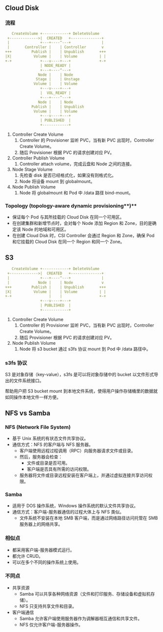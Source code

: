 ## Cloud Disk

### 流程

```yaml
   CreateVolume +------------+ DeleteVolume
 +------------->|  CREATED   +--------------+
 |              +---+----^---+              |
 |       Controller |    | Controller       v
+++         Publish |    | Unpublish       +++
|X|          Volume |    | Volume          | |
+-+             +---v----+---+             +-+
                | NODE_READY |
                +---+----^---+
               Node |    | Node
              Stage |    | Unstage
             Volume |    | Volume
                +---v----+---+
                |  VOL_READY |
                +---+----^---+
               Node |    | Node
            Publish |    | Unpublish
             Volume |    | Volume
                +---v----+---+
                | PUBLISHED  |
                +------------+
```

1. Controller Create Volume
    1. Controller 的 Provisioner 监听 PVC，当有新 PVC 出现时，Controller Create Volume。
    2. 随后 Provisioner 根据 PVC 的请求创建对应 PV。
2. Controller Publish Volume
    1. Controller attach volume，完成云盘和 Node 之间的连接。
3. Node Stage Volume
    1. 先检查 disk 是否已经格式化，如果没有则格式化。
    2. Node 将设备 mount 到 globalmount。
4. Node Publish Volume
    1. Node 将 globalmount 和 Pod 中 /data 路径 bind-mount。

### Topology (topology-aware dynamic provisioning**)**

- 保证每个 Pod 与其所挂载的 Cloud Disk 在同一个可用区。
- 在创建集群和新增节点时，会对每个 Node 添加 Region 和 Zone，目的是确定该 Node 的地域和可用区。
- 在创建 Cloud Disk 时，CSI Controller 会通过 Region 和 Zone，确保 Pod 和它挂载的 Cloud Disk 在同一个 Region 和同一个 Zone。

## S3

```yaml
   CreateVolume +------------+ DeleteVolume
 +------------->|  CREATED   +--------------+
 |              +---+----^---+              |
 |             Node |    | Node             v
+++         Publish |    | Unpublish       +++
|X|          Volume |    | Volume          | |
+-+                 |    |                 +-+
                +---v----+---+
                | PUBLISHED  |
                +------------+
```

1. Controller Create Volume
    1. Controller 的 Provisioner 监听 PVC，当有新 PVC 出现时，Controller Create Volume。
    2. 随后 Provisioner 根据 PVC 的请求创建对应 PV。
2. Node Publish Volume
    1. Node 将 s3 bucket 通过 s3fs 协议 mount 到 Pod 中 /data 路径中。

### s3fs 协议

S3 是对象存储（key-value），s3fs 是可以将对象存储中的 bucket 以文件形式导出的文件系统接口。

帮助用户把 S3 bucket mount 到本地文件系统，使得用户操作存储桶里的数据就如同操作本地文件一样方便。

## NFS vs Samba

### NFS (Network File System)

- 基于 Unix 系统的有状态文件共享协议。
- 通信方式：NFS 的客户端与 NFS 服务器。
    - 客户端使用远程过程调用（RPC）向服务器请求文件或目录。
    - 然后，服务器会检查：
        - 文件或目录是否可用。
        - 客户端是否具有所需的访问权限。
    - 服务器将文件或目录远程安装在客户端上，并通过虚拟连接共享访问权限。

### Samba

- 适用于 DOS 操作系统，Windows 操作系统的默认文件共享协议。
- 通信方式：客户端-服务器通信的过程大体上与 NFS 类似。
    - 文件系统不安装在本地 SMB 客户端，而是通过网络路径访问托管在 SMB 服务器上的网络共享。

### 相似点

- 都采用客户端-服务器模式运行。
- 都允许 CRUD。
- 可以在多个不同的操作系统上使用。

### 不同点

- 共享资源
    - Samba 可以共享各种网络资源（文件和打印服务、存储设备和虚拟机存储）。
    - NFS 只支持共享文件和目录。
- 客户端通信
    - Samba 允许客户端使用服务器作为调解器相互通信和共享文件。
    - NFS 仅允许客户端-服务器操作。
